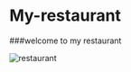 # My-restaurant

###welcome  to my restaurant

![restaurant](https://serving.photos.photobox.com/24259613e1c3c63ab7febc3f8a62f2c3698f39869e9c8d8abfac73b6f99a488906bd7aae.jpg)


